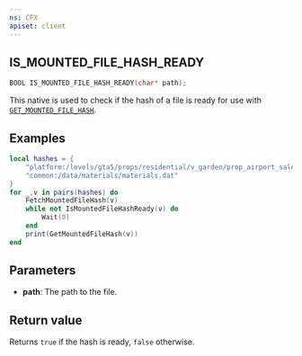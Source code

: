 ```yaml
---
ns: CFX
apiset: client
---
```

## IS_MOUNTED_FILE_HASH_READY

```c
BOOL IS_MOUNTED_FILE_HASH_READY(char* path);
```
This native is used to check if the hash of a file is ready for use with [`GET_MOUNTED_FILE_HASH`](#_0xC1657E48_).
## Examples
```lua
local hashes = {
    "platform:/levels/gta5/props/residential/v_garden/prop_airport_sale.ytd",
    "common:/data/materials/materials.dat"
} 
for _,v in pairs(hashes) do
    FetchMountedFileHash(v)
    while not IsMountedFileHashReady(v) do
        Wait(0)
    end
    print(GetMountedFileHash(v))
end
```

## Parameters
* **path**: The path to the file.

## Return value

Returns `true` if the hash is ready, `false` otherwise.